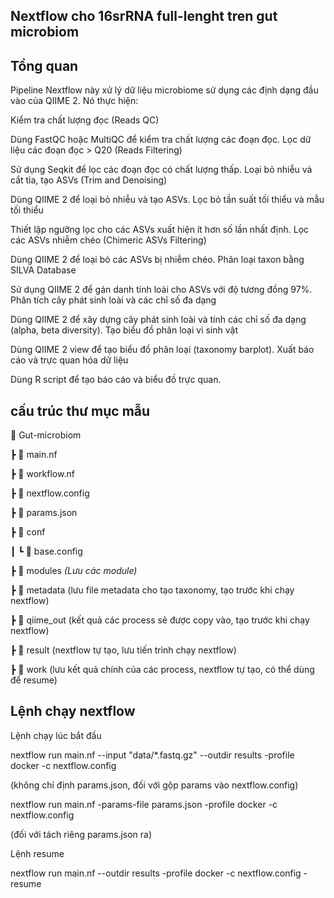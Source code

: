## Nextflow cho 16srRNA full-lenght tren gut microbiom

## Tổng quan

Pipeline Nextflow này xử lý dữ liệu microbiome sử dụng các định dạng đầu vào của QIIME 2. Nó thực hiện:

Kiểm tra chất lượng đọc (Reads QC)

Dùng FastQC hoặc MultiQC để kiểm tra chất lượng các đoạn đọc.
Lọc dữ liệu các đoạn đọc > Q20 (Reads Filtering)

Sử dụng Seqkit để lọc các đoạn đọc có chất lượng thấp.
Loại bỏ nhiễu và cắt tỉa, tạo ASVs (Trim and Denoising)

Dùng QIIME 2 để loại bỏ nhiễu và tạo ASVs.
Lọc bỏ tần suất tối thiểu và mẫu tối thiểu

Thiết lập ngưỡng lọc cho các ASVs xuất hiện ít hơn số lần nhất định.
Lọc các ASVs nhiễm chéo (Chimeric ASVs Filtering)

Dùng QIIME 2 để loại bỏ các ASVs bị nhiễm chéo.
Phân loại taxon bằng SILVA Database

Sử dụng QIIME 2 để gán danh tính loài cho ASVs với độ tương đồng 97%.
Phân tích cây phát sinh loài và các chỉ số đa dạng

Dùng QIIME 2 để xây dựng cây phát sinh loài và tính các chỉ số đa dạng (alpha, beta diversity).
Tạo biểu đồ phân loại vi sinh vật

Dùng QIIME 2 view để tạo biểu đồ phân loại (taxonomy barplot).
Xuất báo cáo và trực quan hóa dữ liệu

Dùng R script để tạo báo cáo và biểu đồ trực quan.

## cấu trúc thư mục mẫu

📂 Gut-microbiom

┣ 📜 main.nf

┣ 📜 workflow.nf

┣ 📜 nextflow.config

┣ 📜 params.json

┣ 📂 conf

┃ ┗ 📜 base.config

┣ 📂 modules _(Lưu các module)_

┣ 📂 metadata (lưu file metadata cho tạo taxonomy, tạo trước khi chạy nextflow)

┣ 📂 qiime_out (kết quả các process sẽ được copy vào, tạo trước khi chạy nextflow)

┣ 📂 result (nextflow tự tạo, lưu tiến trình chạy nextflow)

┣ 📂 work (lưu kết quả chính của các process, nextflow tự tạo, có thể dùng để resume)

## Lệnh chạy nextflow

Lệnh chạy lúc bắt đầu 

nextflow run main.nf --input "data/*.fastq.gz" --outdir results -profile docker -c nextflow.config 

(không chỉ định params.json, đối với gộp params vào nextflow.config)

nextflow run main.nf -params-file params.json -profile docker -c nextflow.config 

(đối với tách riêng params.json ra)


Lệnh resume

nextflow run main.nf --outdir results -profile docker -c nextflow.config -resume

